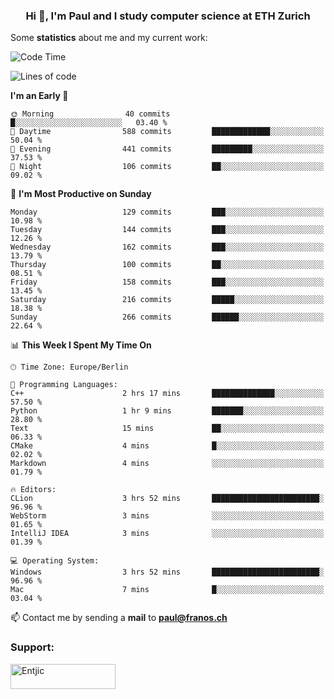 <h3 align="center">Hi 👋, I'm Paul and I study computer science at ETH Zurich</h3>


Some **statistics** about me and my current work:

<!--START_SECTION:waka-->
![Code Time](http://img.shields.io/badge/Code%20Time-1%2C304%20hrs%2045%20mins-blue)

![Lines of code](https://img.shields.io/badge/From%20Hello%20World%20I%27ve%20Written-1.9%20million%20lines%20of%20code-blue)

**I'm an Early 🐤** 

```text
🌞 Morning                40 commits          █░░░░░░░░░░░░░░░░░░░░░░░░   03.40 % 
🌆 Daytime                588 commits         █████████████░░░░░░░░░░░░   50.04 % 
🌃 Evening                441 commits         █████████░░░░░░░░░░░░░░░░   37.53 % 
🌙 Night                  106 commits         ██░░░░░░░░░░░░░░░░░░░░░░░   09.02 % 
```
📅 **I'm Most Productive on Sunday** 

```text
Monday                   129 commits         ███░░░░░░░░░░░░░░░░░░░░░░   10.98 % 
Tuesday                  144 commits         ███░░░░░░░░░░░░░░░░░░░░░░   12.26 % 
Wednesday                162 commits         ███░░░░░░░░░░░░░░░░░░░░░░   13.79 % 
Thursday                 100 commits         ██░░░░░░░░░░░░░░░░░░░░░░░   08.51 % 
Friday                   158 commits         ███░░░░░░░░░░░░░░░░░░░░░░   13.45 % 
Saturday                 216 commits         █████░░░░░░░░░░░░░░░░░░░░   18.38 % 
Sunday                   266 commits         ██████░░░░░░░░░░░░░░░░░░░   22.64 % 
```


📊 **This Week I Spent My Time On** 

```text
🕑︎ Time Zone: Europe/Berlin

💬 Programming Languages: 
C++                      2 hrs 17 mins       ██████████████░░░░░░░░░░░   57.50 % 
Python                   1 hr 9 mins         ███████░░░░░░░░░░░░░░░░░░   28.80 % 
Text                     15 mins             ██░░░░░░░░░░░░░░░░░░░░░░░   06.33 % 
CMake                    4 mins              █░░░░░░░░░░░░░░░░░░░░░░░░   02.02 % 
Markdown                 4 mins              ░░░░░░░░░░░░░░░░░░░░░░░░░   01.79 % 

🔥 Editors: 
CLion                    3 hrs 52 mins       ████████████████████████░   96.96 % 
WebStorm                 3 mins              ░░░░░░░░░░░░░░░░░░░░░░░░░   01.65 % 
IntelliJ IDEA            3 mins              ░░░░░░░░░░░░░░░░░░░░░░░░░   01.39 % 

💻 Operating System: 
Windows                  3 hrs 52 mins       ████████████████████████░   96.96 % 
Mac                      7 mins              █░░░░░░░░░░░░░░░░░░░░░░░░   03.04 % 
```


<!--END_SECTION:waka-->

📫 Contact me by sending a **mail** to **paul@franos.ch**

<h3 align="left">Support:</h3>
<p><a href="https://ko-fi.com/Entjic"> <img align="left" src="https://cdn.ko-fi.com/cdn/kofi3.png?v=3" height="40" width="168" alt="Entjic" /></a></p>
